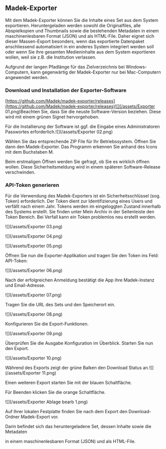 ## Madek-Exporter

Mit dem Madek-Exporter können Sie die Inhalte eines Set aus dem System exportieren. Heruntergeladen werden sowohl die Originalfiles, alle Abspielkopien und Thumbnails sowie die bestehenden Metadaten in einem maschinenlesbaren Format \(JSON\) und als HTML-File. Daher eignet sich dieser Massen-Export besonders, wenn das exportierte Datenpaket anschliessend automatisiert in ein anderes System integriert werden soll oder wenn Sie ihre gesamten Medieninhalte aus dem System exportieren wollen, weil sie z.B. die Institution verlassen.

Aufgrund der langen Pfadlänge für das Zielverzeichnis bei Windows-Computern, kann gegenwärtig der Madek-Exporter nur bei Mac-Computern angewendet werden.

### **Download und Installation der Exporter-Software**

[https://github.com/Madek/madek-exporter/releases](https://github.com/Madek/madek-exporter/releases)![](/assets/Exporter 01.png)Beachten Sie, dass Sie die neuste Software-Version beziehen. Diese wird mit einem grünen Signet hervorgehoben.

Für die Installierung der Software ist ggf. die Eingabe eines Administratoren Passwortes erforderlich.![](/assets/Exporter 02.png)

Wählen Sie das entsprechende ZIP File für Ihr Betriebssystem. Öffnen Sie dann den Madek-Exporter. Das Programm erkennen Sie anhand des Icons mit dem Buchstaben M.

Beim erstmaligen Öffnen werden Sie gefragt, ob Sie es wirklich öffnen wollen. Diese Sicherheitsmeldung wird in einem späteren Software-Release verschwinden.

### **API-Token generieren**

Für die Verwendung des Madek-Exporters ist ein Sicherheitsschlüssel \(sog. Token\) erforderlich. Der Token dient zur Identifizierung eines Users und verfällt nach einem Jahr. Tokens werden im eingeloggten Zustand innerhalb des Systems erstellt. Sie finden unter Mein Archiv in der Seitenleiste den Token Bereich. Bei Verfall kann ein Token problemlos neu erstellt werden.

![](/assets/Exporter 03.png)

![](/assets/Exporter 04.png)

![](/assets/Exporter 05.png)

Öffnen Sie nun die Exporter-Applikation und tragen Sie den Token ins Feld: API-Token:

![](/assets/Exporter 06.png)

Nach der erfolgreichen Anmeldung bestätigt die App ihre Madek-Instanz und Email-Adresse.

![](/assets/Exporter 07.png)

Tragen Sie die URL des Sets und den Speicherort ein.

![](/assets/Exporter 08.png)

Konfigurieren Sie die Export-Funktionen.

![](/assets/Exporter 09.png)

Überprüfen Sie die Ausgabe Konfiguration im Überblick. Starten Sie nun den Export.

![](/assets/Exporter 10.png)

Während des Exports zeigt der grüne Balken den Download Status an.![](/assets/Exporter 11.png)

Einen weiteren Export starten Sie mit der blauen Schaltfläche.

Für Beenden klicken Sie die orange Schaltfläche.

![](/assets/Exporter Ablage bearb 1.png)

Auf Ihrer lokalen Festplatte finden Sie nach dem Export den Download-Ordner Madek-Export vor.

Darin befindet sich das heruntergeladene Set, dessen Inhalte sowie die Metadaten

in einem maschinenlesbaren Format \(JSON\) und als HTML-File.

